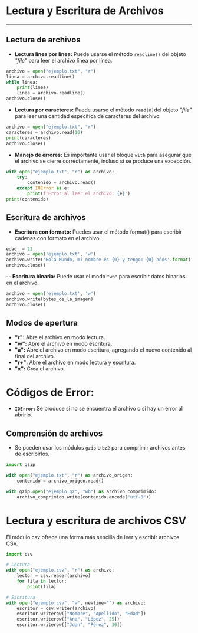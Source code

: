 # Lectura y Escritura de Archivos
---
## Lectura de archivos
- **Lectura línea por línea:** Puede usarse el método `readline()` del objeto *"file"* para leer el archivo línea por línea.
```python
archivo = open("ejemplo.txt", "r")
linea = archivo.readline()
while linea:
    print(linea)
    linea = archivo.readline()
archivo.close()
```
- **Lectura por caracteres:** Puede usarse el método `read(n)`del objeto *"file"* para leer una cantidad específica de caracteres del archivo.
```python
archivo = open("ejemplo.txt", "r")
caracteres = archivo.read(10)
print(caracteres)
archivo.close()
```
- **Manejo de errores:** Es importante usar el bloque `with` para asegurar que el archivo se cierre correctamente, incluso si se produce una excepción.
```python
with open("ejemplo.txt", "r") as archivo:
    try:
        contenido = archivo.read()
    except IOError as e:
        print(f'Error al leer el archivo: {e}')
print(contenido)
```
## Escritura de archivos
- **Escritura con formato:** Puedes usar el método format() para escribir cadenas con formato en el archivo.
```python
edad  = 22
archivo = open('ejemplo.txt', 'w')
archivo.write('Hola Mundo, mi nombre es {0} y tengo: {0} años'.format("Juan", edad))
archivo.close()
```
-- **Escritura binaria:** Puede usar el modo `"wb"` para escribir datos binarios en el archivo.
```python
archivo = open('ejemplo.txt', 'w')
archivo.write(bytes_de_la_imagen)
archivo.close()
```

## Modos de apertura
- **"r":** Abre el archivo en modo lectura.
- **"w":** Abre el archivo en modo escritura.
- **"a":** Abre el archivo en modo escritura, agregando el nuevo contenido al final del archivo.
- **"r+":** Abre el archivo en modo lectura y escritura.
- **"x":** Crea el archivo.
# Códigos de Error:
- **`IOError`:** Se produce si no se encuentra el archivo o si hay un error al abrirlo.

## Comprensión de archivos
- Se pueden usar los módulos `gzip` o `bz2` para comprimir archivos antes de escribirlos.
```python
import gzip

with open("ejemplo.txt", "r") as archivo_origen:
    contenido = archivo_origen.read()

with gzip.open("ejemplo.gz", "wb") as archivo_comprimido:
    archivo_comprimido.write(contenido.encode("utf-8"))
```
# Lectura y escritura de archivos CSV

El módulo csv ofrece una forma más sencilla de leer y escribir archivos CSV.
```python
import csv

# Lectura
with open("ejemplo.csv", "r") as archivo:
    lector = csv.reader(archivo)
    for fila in lector:
        print(fila)

# Escritura
with open("ejemplo.csv", "w", newline="") as archivo:
    escritor = csv.writer(archivo)
    escritor.writerow(["Nombre", "Apellido", "Edad"])
    escritor.writerow(["Ana", "López", 25])
    escritor.writerow(["Juan", "Pérez", 30])
```